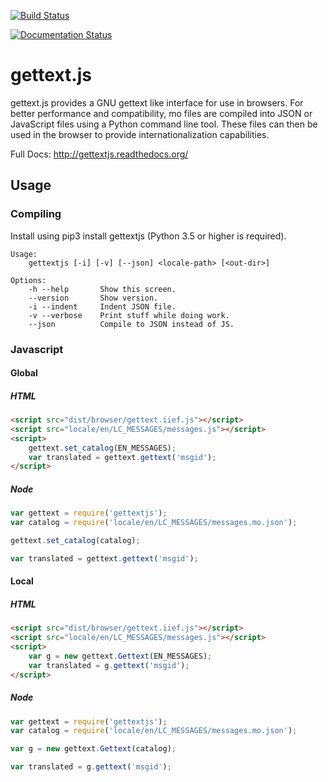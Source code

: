 [![Build Status](https://travis-ci.org/ojii/gettext.js.svg?branch=master)](https://travis-ci.org/ojii/gettext.js)

[![Documentation Status](https://readthedocs.org/projects/django-birthday/badge/?version=latest)](http://django-birthday.readthedocs.io/en/latest/?badge=latest)

gettext.js
==========

gettext.js provides a GNU gettext like interface for use in browsers. 
For better performance and compatibility, mo files are compiled into JSON or 
JavaScript files using a Python command line tool. These files can then be 
used in the browser to provide internationalization capabilities.

Full Docs: <http://gettextjs.readthedocs.org/>

Usage
-----

### Compiling

Install using pip3 install gettextjs (Python 3.5 or higher is required).

``` 
Usage:
    gettextjs [-i] [-v] [--json] <locale-path> [<out-dir>]

Options:
    -h --help       Show this screen.
    --version       Show version.
    -i --indent     Indent JSON file.
    -v --verbose    Print stuff while doing work.
    --json          Compile to JSON instead of JS.
```

### Javascript

#### Global

##### HTML

```html
<script src="dist/browser/gettext.iief.js"></script>
<script src="locale/en/LC_MESSAGES/messages.js"></script>
<script>
    gettext.set_catalog(EN_MESSAGES);
    var translated = gettext.gettext('msgid');
</script>
```

##### Node

```js
var gettext = require('gettextjs');
var catalog = require('locale/en/LC_MESSAGES/messages.mo.json');

gettext.set_catalog(catalog);

var translated = gettext.gettext('msgid');
```

#### Local

##### HTML

```html
<script src="dist/browser/gettext.iief.js"></script>
<script src="locale/en/LC_MESSAGES/messages.js"></script>
<script>
    var g = new gettext.Gettext(EN_MESSAGES);
    var translated = g.gettext('msgid');
</script>
```

##### Node

```js
var gettext = require('gettextjs');
var catalog = require('locale/en/LC_MESSAGES/messages.mo.json');

var g = new gettext.Gettext(catalog);

var translated = g.gettext('msgid');
```
